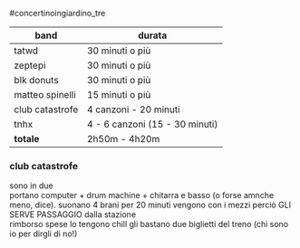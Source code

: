#concertinoingiardino_tre

| band            | durata                         |
| --------------- | ------------------------------ |
| tatwd           | 30 minuti o più                |
| zeptepi         | 30 minuti o più                |
| blk donuts      | 30 minuti o più                |
| matteo spinelli | 15 minuti o più                |
| club catastrofe | 4 canzoni - 20 minuti          |
| tnhx            | 4 - 6 canzoni (15 - 30 minuti) |
| **totale**      | 2h50m - 4h20m                  |

### club catastrofe
sono in due  
portano computer + drum machine + chitarra e basso (o forse amnche meno, dice). 
suonano 4 brani per 20 minuti
vengono con i mezzi perciò GLI SERVE PASSAGGIO dalla stazione  
rimborso spese lo tengono chill gli bastano due biglietti del treno (chi sono io per dirgli di no!)  